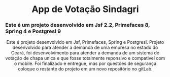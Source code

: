 <h1 align="center">App de Votação Sindagri</h1>
<h3>Este é um projeto desenvolvido em Jsf 2.2, Primefaces 8,  Spring 4 e Postgresl 9</h3>
<p align="center">Este é projeto desenvolvido em Jsf, Primefaces,  Spring e Postgresl.
Projeto desenvolvido para atender a demanda de uma empresa no estado do Ceará, foi desenvolvimento 
para atender a demanda de um sistema de votação de chapa unica e que fosse totalmente reponsivo e compativel com o mobile.
Foi finalizado e entregue, mas por questões de segurança coloque o restante do projeto em um novo repositório no gitLab.</p>
